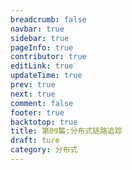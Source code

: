 ```yaml
---
breadcrumb: false
navbar: true
sidebar: true
pageInfo: true
contributor: true
editLink: true
updateTime: true
prev: true
next: true
comment: false
footer: true
backtotop: true
title: 第09篇:分布式链路追踪
draft: ture
category: 分布式
---
```

